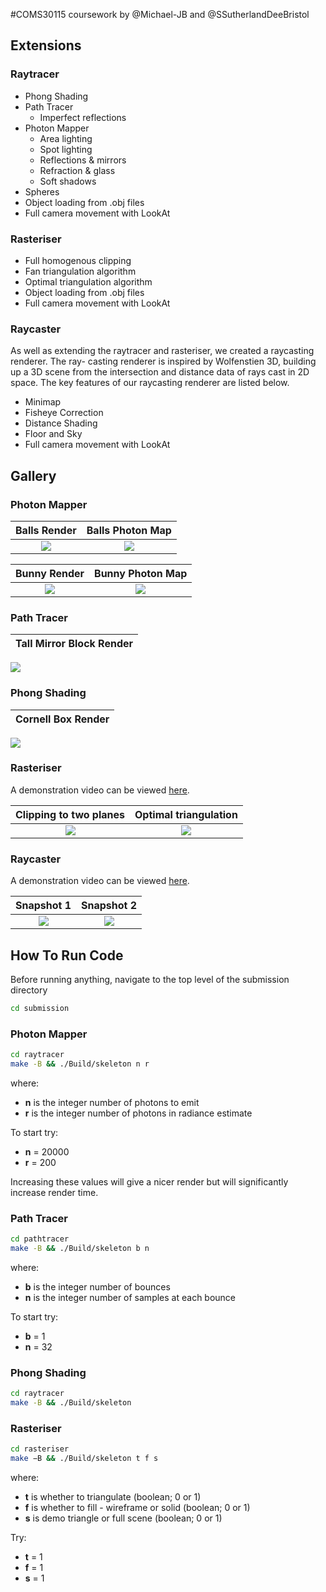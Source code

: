 #COMS30115 coursework by @Michael-JB and @SSutherlandDeeBristol

## Extensions

### Raytracer
* Phong Shading
* Path Tracer
    * Imperfect reflections
* Photon Mapper
    * Area lighting
    * Spot lighting
    * Reflections & mirrors
    * Refraction & glass
    * Soft shadows
* Spheres
* Object loading from .obj files
* Full camera movement with LookAt

### Rasteriser
* Full homogenous clipping
* Fan triangulation algorithm
* Optimal triangulation algorithm
* Object loading from .obj files
* Full camera movement with LookAt

### Raycaster
As well as extending the raytracer and rasteriser, we created a raycasting renderer. The ray- casting renderer is inspired by Wolfenstien 3D, building up a 3D scene from the intersection and distance data of rays cast in 2D space. The key features of our raycasting renderer are listed below.

* Minimap
* Fisheye Correction
* Distance Shading
* Floor and Sky
* Full camera movement with LookAt

## Gallery

### Photon Mapper

Balls Render               |  Balls Photon Map
:-------------------------:|:-------------------------:
![](https://github.com/SSutherlandDeeBristol/computer-graphics-cw/blob/master/submission/images/raytracer/photon%20mapper/photon3.png)  |  ![](https://github.com/SSutherlandDeeBristol/computer-graphics-cw/blob/master/submission/images/raytracer/photon%20mapper/photonmap3.png)

Bunny Render               |  Bunny Photon Map
:-------------------------:|:-------------------------:
![](https://github.com/SSutherlandDeeBristol/computer-graphics-cw/blob/master/submission/images/raytracer/photon%20mapper/photon2.png)  |  ![](https://github.com/SSutherlandDeeBristol/computer-graphics-cw/blob/master/submission/images/raytracer/photon%20mapper/photonmap2.png)

### Path Tracer

Tall Mirror Block Render |
:-----------------------:|
![](https://github.com/SSutherlandDeeBristol/computer-graphics-cw/blob/master/submission/images/raytracer/pathtracer/pathtracer1.png)

### Phong Shading

Cornell Box Render |
:-----------------------:|
![](https://github.com/SSutherlandDeeBristol/computer-graphics-cw/blob/master/submission/images/raytracer/phong%20shading/phong1.png)

### Rasteriser

A demonstration video can be viewed [here](https://www.youtube.com/watch?v=RgAZK1vxCeg).

Clipping to two planes               |  Optimal triangulation
:-------------------------:|:-------------------------:
![](https://github.com/SSutherlandDeeBristol/computer-graphics-cw/blob/master/submission/images/rasteriser/rasteriser1.png)  |  ![](https://github.com/SSutherlandDeeBristol/computer-graphics-cw/blob/master/submission/images/rasteriser/rasteriser2.png)

### Raycaster

A demonstration video can be viewed [here](https://www.youtube.com/watch?v=gmD1RMafxK0).

Snapshot 1 | Snapshot 2
:-------------------------:|:-------------------------:
![](https://github.com/SSutherlandDeeBristol/computer-graphics-cw/blob/master/submission/images/raycaster/raycaster1.png)  |  ![](https://github.com/SSutherlandDeeBristol/computer-graphics-cw/blob/master/submission/images/raycaster/raycaster2.png)

## How To Run Code

Before running anything, navigate to the top level of the submission directory

```bash
cd submission
```

### Photon Mapper

```bash
cd raytracer
make -B && ./Build/skeleton n r
```

where:
* **n** is the integer number of photons to emit
* **r** is the integer number of photons in radiance estimate

To start try:
* **n** = 20000
* **r** = 200

Increasing these values will give a nicer render but will significantly increase render time.

### Path Tracer

```bash
cd pathtracer
make -B && ./Build/skeleton b n
```

where:
* **b** is the integer number of bounces
* **n** is the integer number of samples at each bounce

To start try:
* **b** = 1
* **n** = 32

### Phong Shading

```bash
cd raytracer
make -B && ./Build/skeleton
```

### Rasteriser

```bash
cd rasteriser
make −B && ./Build/skeleton t f s
```

where:
* **t** is whether to triangulate (boolean; 0 or 1)
* **f** is whether to fill - wireframe or solid (boolean; 0 or 1)
* **s** is demo triangle or full scene (boolean; 0 or 1)

Try:
* **t** = 1
* **f** = 1
* **s** = 1